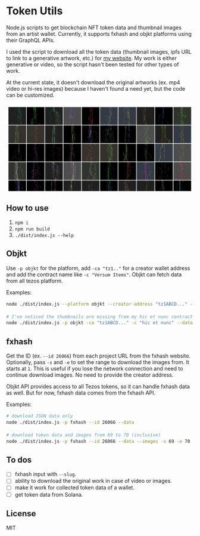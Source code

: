 # Token Utils

Node.js scripts to get blockchain NFT token data and thumbnail images from an artist wallet. Currently, it supports fxhash and objkt platforms using their GraphQL APIs.

I used the script to download all the token data (thumbnail images, ipfs URL to link to a generative artwork, etc.) for [my website](https://paperdove.com/knowledge/). My work is either generative or video, so the script hasn't been tested for other types of work.

At the current state, it doesn't download the original artworks (ex. mp4 video or hi-res images) because I haven't found a need yet, but the code can be customized.

![thumbnail](./thumbs.jpg)

## How to use

1. `npm i`
1. `npm run build`
1. `./dist/index.js --help`

## Objkt

Use `-p objkt` for the platform, add `-ca "tz1.."` for a creator wallet address and add the contract name like `-c "Versum Items"`. Objkt can fetch data from all tezos platform.

Examples:

```sh
node ./dist/index.js --platform objkt --creator-address "tz1ABCD..." --contract "Versum Items" --data --images

# I've noticed the thumbnails are missing from my hic et nunc contract so just download JSON.
node ./dist/index.js -p objkt -ca "tz1ABCD..." -c "hic et nunc" --data
```

## fxhash

Get the ID (ex. `--id 26066`) from each project URL from the fxhash website. Optionally, pass `-s` and `-e` to set the range to download the images from. It starts at `1`. This is useful if you lose the network connection and need to continue download images. No need to provide the creator address.

Objkt API provides access to all Tezos tokens, so it can handle fxhash data as well. But for now, fxhash data comes from the fxhash API.

Examples:

```sh
# download JSON data only
node ./dist/index.js -p fxhash --id 26066 --data

# download token data and images from 69 to 70 (inclusive)
node ./dist/index.js -p fxhash --id 26066 --data --images -s 69 -e 70
```

## To dos

- [ ] fxhash input with `--slug`.
- [ ] ability to download the original work in case of video or images.
- [ ] make it work for collected token data of a wallet.
- [ ] get token data from Solana.

## License

MIT
